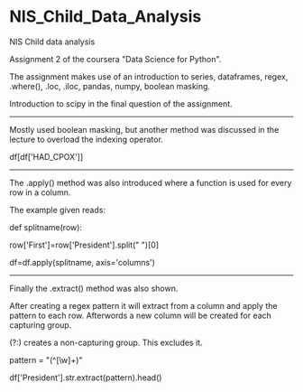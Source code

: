 # NIS_Child_Data_Analysis
 NIS Child data analysis

Assignment 2 of the coursera "Data Science for Python".

The assignment makes use of an introduction to series, dataframes, regex, .where(), .loc, .iloc, pandas, numpy, boolean masking. 

Introduction to scipy in the final question of the assignment. 
____________________________________________________________________________________________________________________________________________

Mostly used boolean masking, but another method was discussed in the lecture to overload the indexing operator.

df[df['HAD_CPOX']]
____________________________________________________________________________________________________________________________________________

The .apply() method was also introduced where a function is used for every row in a column.

The example given reads:

def splitname(row):

row['First']=row['President'].split(" ")[0]

df=df.apply(splitname, axis='columns')
_____________________________________________________________________________________________________________________________________________

Finally the .extract() method was also shown. 

After creating a regex pattern it will extract from a column and apply the pattern to each row. Afterwords a new column will be created for each capturing group. 

(?:) creates a non-capturing group. This excludes it. 

pattern = "(^[\w]+)"

df['President'].str.extract(pattern).head()

